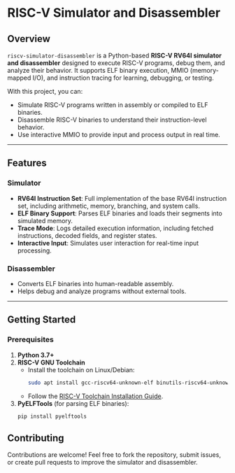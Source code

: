 # RISC-V Simulator and Disassembler

## Overview

`riscv-simulator-disassembler` is a Python-based **RISC-V RV64I simulator and disassembler** designed to execute RISC-V programs, debug them, and analyze their behavior. It supports ELF binary execution, MMIO (memory-mapped I/O), and instruction tracing for learning, debugging, or testing.

With this project, you can:
- Simulate RISC-V programs written in assembly or compiled to ELF binaries.
- Disassemble RISC-V binaries to understand their instruction-level behavior.
- Use interactive MMIO to provide input and process output in real time.

---

## Features

### Simulator
- **RV64I Instruction Set**: Full implementation of the base RV64I instruction set, including arithmetic, memory, branching, and system calls.
- **ELF Binary Support**: Parses ELF binaries and loads their segments into simulated memory.
- **Trace Mode**: Logs detailed execution information, including fetched instructions, decoded fields, and register states.
- **Interactive Input**: Simulates user interaction for real-time input processing.

### Disassembler
- Converts ELF binaries into human-readable assembly.
- Helps debug and analyze programs without external tools.

---

## Getting Started

### Prerequisites

1. **Python 3.7+**
2. **RISC-V GNU Toolchain**
   - Install the toolchain on Linux/Debian:
     ```bash
     sudo apt install gcc-riscv64-unknown-elf binutils-riscv64-unknown-elf
     ```
   - Follow the [RISC-V Toolchain Installation Guide](https://github.com/riscv-collab/riscv-gnu-toolchain).
3. **PyELFTools** (for parsing ELF binaries):
   ```bash
   pip install pyelftools


## Contributing
Contributions are welcome! Feel free to fork the repository, submit issues, or create pull requests to improve the simulator and disassembler.



